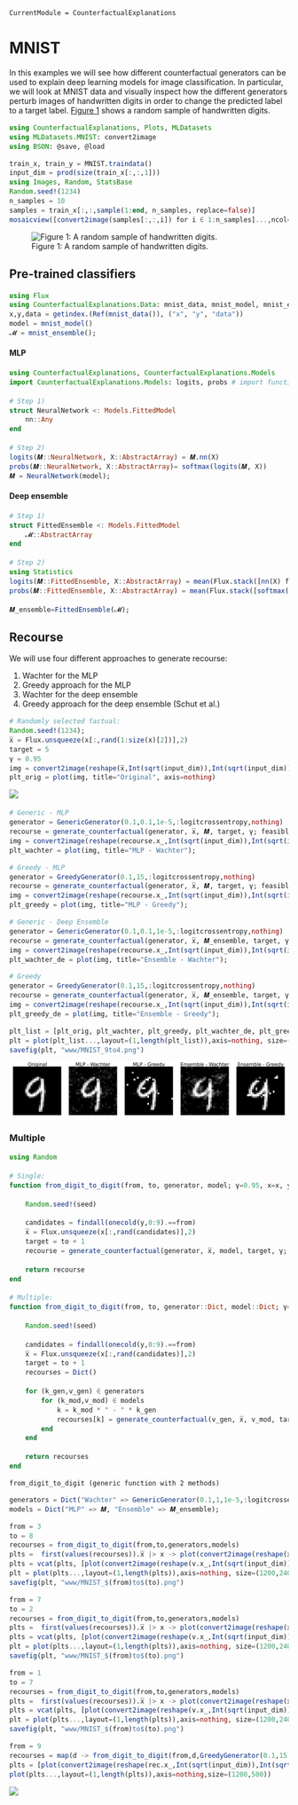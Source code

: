 ``` @meta
CurrentModule = CounterfactualExplanations 
```

# MNIST

In this examples we will see how different counterfactual generators can be used to explain deep learning models for image classification. In particular, we will look at MNIST data and visually inspect how the different generators perturb images of handwritten digits in order to change the predicted label to a target label. [Figure 1](#fig-digits) shows a random sample of handwritten digits.

<div class="cell" execution_count="37">

``` julia
using CounterfactualExplanations, Plots, MLDatasets
using MLDatasets.MNIST: convert2image
using BSON: @save, @load
```

</div>

<div class="cell" execution_count="53">

``` julia
train_x, train_y = MNIST.traindata()
input_dim = prod(size(train_x[:,:,1]))
using Images, Random, StatsBase
Random.seed!(1234)
n_samples = 10
samples = train_x[:,:,sample(1:end, n_samples, replace=false)]
mosaicview([convert2image(samples[:,:,i]) for i ∈ 1:n_samples]...,ncol=n_samples)
```

<div class="cell-output-display">

<figure>
<img src="MNIST_files/figure-gfm/fig-digits-output-1.png" id="fig-digits" alt="Figure 1: A random sample of handwritten digits." />
<figcaption aria-hidden="true">Figure 1: A random sample of handwritten digits.</figcaption>
</figure>

</div>

</div>

## Pre-trained classifiers

<div class="cell" execution_count="54">

``` julia
using Flux
using CounterfactualExplanations.Data: mnist_data, mnist_model, mnist_ensemble
x,y,data = getindex.(Ref(mnist_data()), ("x", "y", "data"))
model = mnist_model()
𝓜 = mnist_ensemble();
```

</div>

#### MLP

<div class="cell" execution_count="55">

``` julia
using CounterfactualExplanations, CounterfactualExplanations.Models
import CounterfactualExplanations.Models: logits, probs # import functions in order to extend

# Step 1)
struct NeuralNetwork <: Models.FittedModel
    nn::Any
end

# Step 2)
logits(𝑴::NeuralNetwork, X::AbstractArray) = 𝑴.nn(X)
probs(𝑴::NeuralNetwork, X::AbstractArray)= softmax(logits(𝑴, X))
𝑴 = NeuralNetwork(model);
```

</div>

#### Deep ensemble

<div class="cell" execution_count="56">

``` julia
# Step 1)
struct FittedEnsemble <: Models.FittedModel
    𝓜::AbstractArray
end

# Step 2)
using Statistics
logits(𝑴::FittedEnsemble, X::AbstractArray) = mean(Flux.stack([nn(X) for nn in 𝑴.𝓜],3), dims=3)
probs(𝑴::FittedEnsemble, X::AbstractArray) = mean(Flux.stack([softmax(nn(X)) for nn in 𝑴.𝓜],3),dims=3)

𝑴_ensemble=FittedEnsemble(𝓜);
```

</div>

## Recourse

We will use four different approaches to generate recourse:

1.  Wachter for the MLP
2.  Greedy approach for the MLP
3.  Wachter for the deep ensemble
4.  Greedy approach for the deep ensemble (Schut et al.)

<div class="cell" execution_count="57">

``` julia
# Randomly selected factual:
Random.seed!(1234);
x̅ = Flux.unsqueeze(x[:,rand(1:size(x)[2])],2)
target = 5
γ = 0.95
img = convert2image(reshape(x̅,Int(sqrt(input_dim)),Int(sqrt(input_dim))))
plt_orig = plot(img, title="Original", axis=nothing)
```

<div class="cell-output-display">

![](MNIST_files/figure-gfm/cell-7-output-1.svg)

</div>

</div>

<div class="cell" execution_count="134">

``` julia
# Generic - MLP
generator = GenericGenerator(0.1,0.1,1e-5,:logitcrossentropy,nothing)
recourse = generate_counterfactual(generator, x̅, 𝑴, target, γ; feasible_range=(0.0,1.0)) # generate recourse
img = convert2image(reshape(recourse.x̲,Int(sqrt(input_dim)),Int(sqrt(input_dim))))
plt_wachter = plot(img, title="MLP - Wachter");
```

</div>

<div class="cell" execution_count="135">

``` julia
# Greedy - MLP
generator = GreedyGenerator(0.1,15,:logitcrossentropy,nothing)
recourse = generate_counterfactual(generator, x̅, 𝑴, target, γ; feasible_range=(0.0,1.0)) # generate recourse
img = convert2image(reshape(recourse.x̲,Int(sqrt(input_dim)),Int(sqrt(input_dim))))
plt_greedy = plot(img, title="MLP - Greedy");
```

</div>

<div class="cell" execution_count="136">

``` julia
# Generic - Deep Ensemble
generator = GenericGenerator(0.1,0.1,1e-5,:logitcrossentropy,nothing)
recourse = generate_counterfactual(generator, x̅, 𝑴_ensemble, target, γ; feasible_range=(0.0,1.0)) # generate recourse
img = convert2image(reshape(recourse.x̲,Int(sqrt(input_dim)),Int(sqrt(input_dim))))
plt_wachter_de = plot(img, title="Ensemble - Wachter");
```

</div>

<div class="cell" execution_count="137">

``` julia
# Greedy
generator = GreedyGenerator(0.1,15,:logitcrossentropy,nothing)
recourse = generate_counterfactual(generator, x̅, 𝑴_ensemble, target, γ; feasible_range=(0.0,1.0)) # generate recourse
img = convert2image(reshape(recourse.x̲,Int(sqrt(input_dim)),Int(sqrt(input_dim))))
plt_greedy_de = plot(img, title="Ensemble - Greedy");
```

</div>

<div class="cell" execution_count="138">

``` julia
plt_list = [plt_orig, plt_wachter, plt_greedy, plt_wachter_de, plt_greedy_de]
plt = plot(plt_list...,layout=(1,length(plt_list)),axis=nothing, size=(1200,240))
savefig(plt, "www/MNIST_9to4.png")
```

</div>

![](www/MNIST_9to4.png)

### Multiple

<div class="cell" execution_count="109">

``` julia
using Random

# Single:
function from_digit_to_digit(from, to, generator, model; γ=0.95, x=x, y=y, seed=1234, T=1000)

    Random.seed!(seed)

    candidates = findall(onecold(y,0:9).==from)
    x̅ = Flux.unsqueeze(x[:,rand(candidates)],2)
    target = to + 1
    recourse = generate_counterfactual(generator, x̅, model, target, γ; feasible_range=(0.0,1.0), T=T)

    return recourse
end

# Multiple:
function from_digit_to_digit(from, to, generator::Dict, model::Dict; γ=0.95, x=x, y=y, seed=1234, T=1000)

    Random.seed!(seed)

    candidates = findall(onecold(y,0:9).==from)
    x̅ = Flux.unsqueeze(x[:,rand(candidates)],2)
    target = to + 1
    recourses = Dict()

    for (k_gen,v_gen) ∈ generators
        for (k_mod,v_mod) ∈ models 
            k = k_mod * " - " * k_gen
            recourses[k] = generate_counterfactual(v_gen, x̅, v_mod, target, γ; feasible_range=(0.0,1.0), T=T)
        end
    end

    return recourses
end

```

<div class="cell-output-display">

    from_digit_to_digit (generic function with 2 methods)

</div>

</div>

<div class="cell" execution_count="119">

``` julia
generators = Dict("Wachter" => GenericGenerator(0.1,1,1e-5,:logitcrossentropy,nothing),"Greedy" => GreedyGenerator(0.1,15,:logitcrossentropy,nothing))
models = Dict("MLP" => 𝑴, "Ensemble" => 𝑴_ensemble);
```

</div>

<div class="cell" execution_count="112">

``` julia
from = 3
to = 8
recourses = from_digit_to_digit(from,to,generators,models)
plts =  first(values(recourses)).x̅ |> x -> plot(convert2image(reshape(x,Int(sqrt(input_dim)),Int(sqrt(input_dim)))),title="Original")
plts = vcat(plts, [plot(convert2image(reshape(v.x̲,Int(sqrt(input_dim)),Int(sqrt(input_dim)))),title=k) for (k,v) in recourses])
plt = plot(plts...,layout=(1,length(plts)),axis=nothing, size=(1200,240))
savefig(plt, "www/MNIST_$(from)to$(to).png")
```

</div>

<div class="cell" execution_count="139">

``` julia
from = 7
to = 2
recourses = from_digit_to_digit(from,to,generators,models)
plts =  first(values(recourses)).x̅ |> x -> plot(convert2image(reshape(x,Int(sqrt(input_dim)),Int(sqrt(input_dim)))),title="Original")
plts = vcat(plts, [plot(convert2image(reshape(v.x̲,Int(sqrt(input_dim)),Int(sqrt(input_dim)))),title=k) for (k,v) in recourses])
plt = plot(plts...,layout=(1,length(plts)),axis=nothing, size=(1200,240))
savefig(plt, "www/MNIST_$(from)to$(to).png")
```

</div>

<div class="cell" execution_count="140">

``` julia
from = 1
to = 7
recourses = from_digit_to_digit(from,to,generators,models)
plts =  first(values(recourses)).x̅ |> x -> plot(convert2image(reshape(x,Int(sqrt(input_dim)),Int(sqrt(input_dim)))),title="Original")
plts = vcat(plts, [plot(convert2image(reshape(v.x̲,Int(sqrt(input_dim)),Int(sqrt(input_dim)))),title=k) for (k,v) in recourses])
plt = plot(plts...,layout=(1,length(plts)),axis=nothing, size=(1200,240))
savefig(plt, "www/MNIST_$(from)to$(to).png")
```

</div>

<div class="cell" execution_count="97">

``` julia
from = 9
recourses = map(d -> from_digit_to_digit(from,d,GreedyGenerator(0.1,15,:logitcrossentropy,nothing),𝑴_ensemble;T=2500),filter(x -> x!=from, Vector(0:9)))
plts = [plot(convert2image(reshape(rec.x̲,Int(sqrt(input_dim)),Int(sqrt(input_dim)))),title=rec.target-1) for rec in recourses]
plot(plts...,layout=(1,length(plts)),axis=nothing,size=(1200,500))
```

<div class="cell-output-display">

![](MNIST_files/figure-gfm/cell-18-output-1.svg)

</div>

</div>
